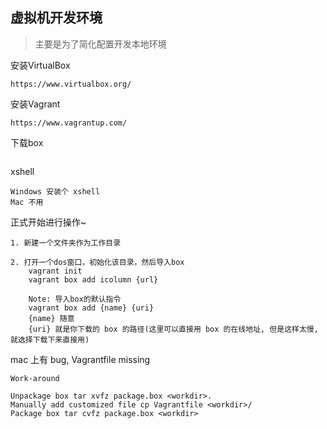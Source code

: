 ## 虚拟机开发环境

> 主要是为了简化配置开发本地环境

安装VirtualBox
```
https://www.virtualbox.org/
```

安装Vagrant
```
https://www.vagrantup.com/
```

下载box
```

```

xshell
```
Windows 安装个 xshell
Mac 不用
```

正式开始进行操作~
```
1. 新建一个文件夹作为工作目录

2. 打开一个dos窗口，初始化该目录，然后导入box
    vagrant init
    vagrant box add icolumn {url}

    Note: 导入box的默认指令
    vagrant box add {name} {uri}
    {name} 随意
    {uri} 就是你下载的 box 的路径(这里可以直接用 box 的在线地址, 但是这样太慢, 就选择下载下来直接用)
```

mac 上有 bug, Vagrantfile missing
```
Work-around

Unpackage box tar xvfz package.box <workdir>.
Manually add customized file cp Vagrantfile <workdir>/
Package box tar cvfz package.box <workdir>

```